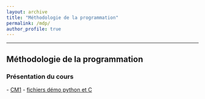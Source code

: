 ```yaml
---
layout: archive
title: "Méthodologie de la programmation"
permalink: /mdp/
author_profile: true
---
```


------
<h2 id="2021">Méthodologie de la programmation</h2>

<h3 id="2021">Présentation du cours</h3>
- <a href="/assets/cours/MdP/MdP_CM1_2022_2023.pdf">CM1</a> 
- <a href="/assets/cours/MdP/MdP_demo.zip">fichiers démo python et C</a> 

